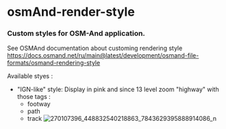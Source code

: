 # osmAnd-render-style

### Custom styles for OSM-And application.

See OSMAnd documentation about customing rendering style https://docs.osmand.net/ru/main@latest/development/osmand-file-formats/osmand-rendering-style

Available styes : 

- "IGN-like" style: 
  Display in pink and since 13 level zoom "highway" with those tags : 
  - footway
  - path
  - track
![270107396_448832540218863_7843629395888914086_n](https://user-images.githubusercontent.com/15265745/147663536-d29acfbd-9a7a-42e3-b9c1-fbedb4602424.jpg)

